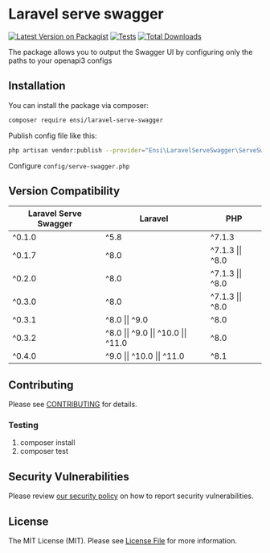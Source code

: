 # Laravel serve swagger

[![Latest Version on Packagist](https://img.shields.io/packagist/v/ensi/laravel-serve-swagger.svg?style=flat-square)](https://packagist.org/packages/ensi/laravel-serve-swagger)
[![Tests](https://github.com/ensi-platform/laravel-serve-swagger/actions/workflows/run-tests.yml/badge.svg?branch=master)](https://github.com/ensi-platform/laravel-serve-swagger/actions/workflows/run-tests.yml)
[![Total Downloads](https://img.shields.io/packagist/dt/ensi/laravel-serve-swagger.svg?style=flat-square)](https://packagist.org/packages/ensi/laravel-serve-swagger)

The package allows you to output the Swagger UI by configuring only the paths to your openapi3 configs

## Installation

You can install the package via composer:

```bash
composer require ensi/laravel-serve-swagger
```

Publish config file like this:

```bash
php artisan vendor:publish --provider="Ensi\LaravelServeSwagger\ServeSwaggerServiceProvider"
```

Configure `config/serve-swagger.php`

## Version Compatibility

| Laravel Serve Swagger | Laravel                              | PHP              |
|-----------------------|--------------------------------------|------------------|
| ^0.1.0                | ^5.8                                 | ^7.1.3           |
| ^0.1.7                | ^8.0                                 | ^7.1.3 \|\| ^8.0 |
| ^0.2.0                | ^8.0                                 | ^7.1.3 \|\| ^8.0 |
| ^0.3.0                | ^8.0                                 | ^7.1.3 \|\| ^8.0 |
| ^0.3.1                | ^8.0 \|\| ^9.0                       | ^8.0             |
| ^0.3.2                | ^8.0 \|\| ^9.0 \|\| ^10.0 \|\| ^11.0 | ^8.0             |
| ^0.4.0                | ^9.0 \|\| ^10.0 \|\| ^11.0           | ^8.1             |

## Contributing

Please see [CONTRIBUTING](.github/CONTRIBUTING.md) for details.

### Testing

1. composer install
2. composer test

## Security Vulnerabilities

Please review [our security policy](.github/SECURITY.md) on how to report security vulnerabilities.

## License

The MIT License (MIT). Please see [License File](LICENSE.md) for more information.

